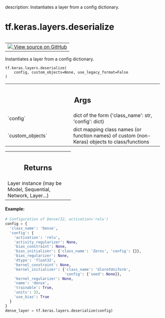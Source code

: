description: Instantiates a layer from a config dictionary.

<div itemscope itemtype="http://developers.google.com/ReferenceObject">
<meta itemprop="name" content="tf.keras.layers.deserialize" />
<meta itemprop="path" content="Stable" />
</div>

# tf.keras.layers.deserialize

<!-- Insert buttons and diff -->

<table class="tfo-notebook-buttons tfo-api nocontent" align="left">
<td>
  <a target="_blank" href="https://github.com/keras-team/keras/tree/v2.15.0/keras/layers/serialization.py#L225-L281">
    <img src="https://www.tensorflow.org/images/GitHub-Mark-32px.png" />
    View source on GitHub
  </a>
</td>
</table>



Instantiates a layer from a config dictionary.


<pre class="devsite-click-to-copy prettyprint lang-py tfo-signature-link">
<code>tf.keras.layers.deserialize(
    config, custom_objects=None, use_legacy_format=False
)
</code></pre>



<!-- Placeholder for "Used in" -->


<!-- Tabular view -->
 <table class="responsive fixed orange">
<colgroup><col width="214px"><col></colgroup>
<tr><th colspan="2"><h2 class="add-link">Args</h2></th></tr>

<tr>
<td>
`config`<a id="config"></a>
</td>
<td>
dict of the form {'class_name': str, 'config': dict}
</td>
</tr><tr>
<td>
`custom_objects`<a id="custom_objects"></a>
</td>
<td>
dict mapping class names (or function names) of custom
(non-Keras) objects to class/functions
</td>
</tr>
</table>



<!-- Tabular view -->
 <table class="responsive fixed orange">
<colgroup><col width="214px"><col></colgroup>
<tr><th colspan="2"><h2 class="add-link">Returns</h2></th></tr>
<tr class="alt">
<td colspan="2">
Layer instance (may be Model, Sequential, Network, Layer...)
</td>
</tr>

</table>



#### Example:



```python
# Configuration of Dense(32, activation='relu')
config = {
  'class_name': 'Dense',
  'config': {
    'activation': 'relu',
    'activity_regularizer': None,
    'bias_constraint': None,
    'bias_initializer': {'class_name': 'Zeros', 'config': {}},
    'bias_regularizer': None,
    'dtype': 'float32',
    'kernel_constraint': None,
    'kernel_initializer': {'class_name': 'GlorotUniform',
                           'config': {'seed': None}},
    'kernel_regularizer': None,
    'name': 'dense',
    'trainable': True,
    'units': 32,
    'use_bias': True
  }
}
dense_layer = tf.keras.layers.deserialize(config)
```